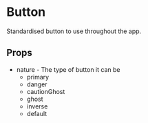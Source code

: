 # Button

Standardised button to use throughout the app.

## Props

- nature - The type of button it can be
  - primary
  - danger
  - cautionGhost
  - ghost
  - inverse
  - default
